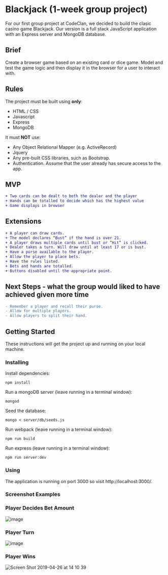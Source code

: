 # Blackjack (1-week group project)

For our first group project at CodeClan, we decided to build the clasic casino game Blackjack. Our version is a full stack JavaScript application with an Express server and MongoDB database.

## Brief
Create a browser game based on an existing card or dice game. Model and test the game logic and then display it in the browser for a user to interact with.

## Rules

The project must be built using **only**:

* HTML / CSS
* Javascript
* Express
* MongoDB

It must **NOT** use:

* Any Object Relational Mapper (e.g. ActiveRecord)
* Jquery
* Any pre-built CSS libraries, such as Bootstrap.
* Authentication. Assume that the user already has secure access to the app.

## MVP
```diff
+ Two cards can be dealt to both the dealer and the player
+ Hands can be totalled to decide which has the highest value
+ Game displays in browser
```

## Extensions
```diff
+ A player can draw cards.
+ The model declares “Bust” if the hand is over 21.
+ A player draws multiple cards until bust or “Hit” is clicked.
+ Dealer takes a turn. Will draw until at least 17 or is bust.
+ Have a purse available to the player.
+ Allow the player to place bets.
+ Have the rules listed.
+ Bets and hands are totalled.
+ Buttons disabled until the appropriate point.
```
## Next Steps - what the group would liked to have achieved given more time
```diff
- Remember a player and recall their purse.
- Allow for multiple players.
- Allow players to split their hand.
```

## Getting Started

These instructions will get the project up and running on your local machine.

### Installing

Install dependencies:

```
npm install
```

Run a mongoDB server (leave running in a terminal window):

```
mongod
```

Seed the database:

```
mongo < server/db/seeds.js
```

Run webpack (leave running in a terminal window):

```
npm run build
```

Run express (leave running in a terminal window):

```
npm run server:dev
```

### Using

The application is running on port 3000 so visit http://localhost:3000/.

### Screenshot Examples

### Player Decides Bet Amount
![image](https://user-images.githubusercontent.com/30385421/56810675-c9817680-682e-11e9-84da-5b28c8994c0a.png)

### Player Turn
![image](https://user-images.githubusercontent.com/30385421/56812251-68f43880-6832-11e9-8286-41f7666aa7d4.png)


### Player Wins
![Screen Shot 2019-04-26 at 14 10 39](https://user-images.githubusercontent.com/30385421/56810386-1add3600-682e-11e9-8d27-6cb0eae365f7.png)
